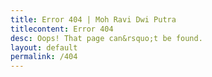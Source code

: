 ```yaml
---
title: Error 404 | Moh Ravi Dwi Putra
titlecontent: Error 404
desc: Oops! That page can&rsquo;t be found.
layout: default
permalink: /404
---
```

